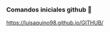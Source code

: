 ### Comandos iniciales github 👋
 https://luisaquino98.github.io/GITHUB/
 

<!--
**kazuwin76/kazuwin76** is a ✨ _special_ ✨ repository because its `README.md` (this file) appears on your GitHub profile.

Here are some ideas to get you started:
 https://luisaquino98.github.io/GITHUB/
- 🔭 I’m currently working on ...web desingner <3
- 🌱 I’m currently learning ...
- 👯 I’m looking to collaborate on ...
- 🤔 I’m looking for help with ...
- 💬 Ask me about ...
- 📫 How to reach me: ...
- 😄 Pronouns: ...
- ⚡ Fun fact: ...
-->
